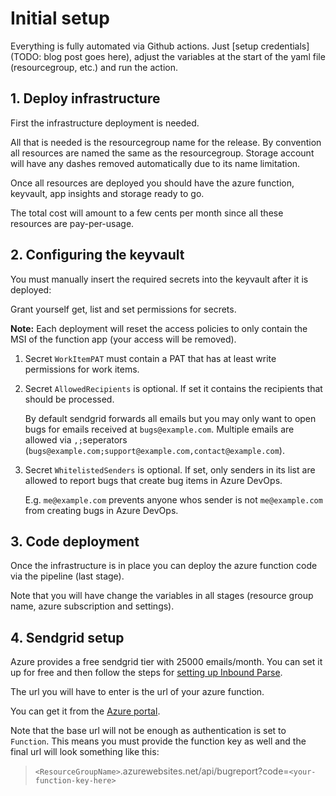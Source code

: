 # Initial setup

Everything is fully automated via Github actions. Just [setup credentials](TODO: blog post goes here), adjust the variables at the start of the yaml file (resourcegroup, etc.) and run the action.

## 1. Deploy infrastructure

First the infrastructure deployment is needed.

All that is needed is the resourcegroup name for the release. By convention all resources are named the same as the resourcegroup. Storage account will have any dashes removed automatically due to its name limitation.

Once all resources are deployed you should have the azure function, keyvault, app insights and storage ready to go.

The total cost will amount to a few cents per month since all these resources are pay-per-usage.

## 2. Configuring the keyvault

You must manually insert the required secrets into the keyvault after it is deployed:

Grant yourself get, list and set permissions for secrets.

**Note:** Each deployment will reset the access policies to only contain the MSI of the function app (your access will be removed).

1. Secret `WorkItemPAT` must contain a PAT that has at least write permissions for work items.
2. Secret `AllowedRecipients` is optional. If set it contains the recipients that should be processed.

    By default sendgrid forwards all emails but you may only want to open bugs for emails received at `bugs@example.com`. Multiple emails are allowed via `,;`seperators (`bugs@example.com;support@example.com,contact@example.com`).
3. Secret `WhitelistedSenders` is optional. If set, only senders in its list are allowed to report bugs that create bug items in Azure DevOps. 
    
    E.g. `me@example.com` prevents anyone whos sender is not `me@example.com` from creating bugs in Azure DevOps.

## 3. Code deployment

Once the infrastructure is in place you can deploy the azure function code via the pipeline (last stage).

Note that you will have change the variables in all stages (resource group name, azure subscription and settings).

## 4. Sendgrid setup

Azure provides a free sendgrid tier with 25000 emails/month. You can set it up for free and then follow the steps for [setting up Inbound Parse](https://sendgrid.com/docs/for-developers/parsing-email/inbound-email/).

The url you will have to enter is the url of your azure function.

You can get it from the [Azure portal](https://docs.microsoft.com/en-us/azure/azure-functions/functions-create-first-azure-function#test-the-function).

Note that the base url will not be enough as authentication is set to `Function`. This means you must provide the function key as well and the final url will look something like this: 

> `<ResourceGroupName>`.azurewebsites.net/api/bugreport?code=`<your-function-key-here>`
